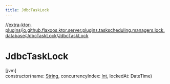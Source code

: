 ```yaml
---
title: JdbcTaskLock
---
```


//[extra-ktor-plugins](../../../index.md)/[io.github.flaxoos.ktor.server.plugins.taskscheduling.managers.lock.database](../index.md)/[JdbcTaskLock](index.md)/[JdbcTaskLock](-jdbc-task-lock.md)

# JdbcTaskLock

[jvm]\
constructor(name: [String](https://kotlinlang.org/api/latest/jvm/stdlib/kotlin/-string/index.md),
concurrencyIndex: [Int](https://kotlinlang.org/api/latest/jvm/stdlib/kotlin/-int/index.md), lockedAt: DateTime)




